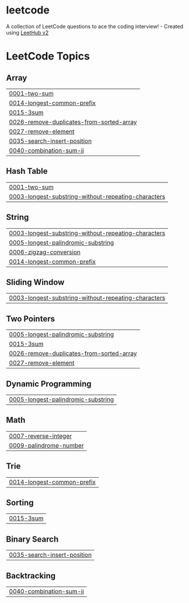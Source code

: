 # leetcode
A collection of LeetCode questions to ace the coding interview! - Created using [LeetHub v2](https://github.com/arunbhardwaj/LeetHub-2.0)

<!---LeetCode Topics Start-->
# LeetCode Topics
## Array
|  |
| ------- |
| [0001-two-sum](https://github.com/sweun2/leetcode/tree/master/0001-two-sum) |
| [0014-longest-common-prefix](https://github.com/sweun2/leetcode/tree/master/0014-longest-common-prefix) |
| [0015-3sum](https://github.com/sweun2/leetcode/tree/master/0015-3sum) |
| [0026-remove-duplicates-from-sorted-array](https://github.com/sweun2/leetcode/tree/master/0026-remove-duplicates-from-sorted-array) |
| [0027-remove-element](https://github.com/sweun2/leetcode/tree/master/0027-remove-element) |
| [0035-search-insert-position](https://github.com/sweun2/leetcode/tree/master/0035-search-insert-position) |
| [0040-combination-sum-ii](https://github.com/sweun2/leetcode/tree/master/0040-combination-sum-ii) |
## Hash Table
|  |
| ------- |
| [0001-two-sum](https://github.com/sweun2/leetcode/tree/master/0001-two-sum) |
| [0003-longest-substring-without-repeating-characters](https://github.com/sweun2/leetcode/tree/master/0003-longest-substring-without-repeating-characters) |
## String
|  |
| ------- |
| [0003-longest-substring-without-repeating-characters](https://github.com/sweun2/leetcode/tree/master/0003-longest-substring-without-repeating-characters) |
| [0005-longest-palindromic-substring](https://github.com/sweun2/leetcode/tree/master/0005-longest-palindromic-substring) |
| [0006-zigzag-conversion](https://github.com/sweun2/leetcode/tree/master/0006-zigzag-conversion) |
| [0014-longest-common-prefix](https://github.com/sweun2/leetcode/tree/master/0014-longest-common-prefix) |
## Sliding Window
|  |
| ------- |
| [0003-longest-substring-without-repeating-characters](https://github.com/sweun2/leetcode/tree/master/0003-longest-substring-without-repeating-characters) |
## Two Pointers
|  |
| ------- |
| [0005-longest-palindromic-substring](https://github.com/sweun2/leetcode/tree/master/0005-longest-palindromic-substring) |
| [0015-3sum](https://github.com/sweun2/leetcode/tree/master/0015-3sum) |
| [0026-remove-duplicates-from-sorted-array](https://github.com/sweun2/leetcode/tree/master/0026-remove-duplicates-from-sorted-array) |
| [0027-remove-element](https://github.com/sweun2/leetcode/tree/master/0027-remove-element) |
## Dynamic Programming
|  |
| ------- |
| [0005-longest-palindromic-substring](https://github.com/sweun2/leetcode/tree/master/0005-longest-palindromic-substring) |
## Math
|  |
| ------- |
| [0007-reverse-integer](https://github.com/sweun2/leetcode/tree/master/0007-reverse-integer) |
| [0009-palindrome-number](https://github.com/sweun2/leetcode/tree/master/0009-palindrome-number) |
## Trie
|  |
| ------- |
| [0014-longest-common-prefix](https://github.com/sweun2/leetcode/tree/master/0014-longest-common-prefix) |
## Sorting
|  |
| ------- |
| [0015-3sum](https://github.com/sweun2/leetcode/tree/master/0015-3sum) |
## Binary Search
|  |
| ------- |
| [0035-search-insert-position](https://github.com/sweun2/leetcode/tree/master/0035-search-insert-position) |
## Backtracking
|  |
| ------- |
| [0040-combination-sum-ii](https://github.com/sweun2/leetcode/tree/master/0040-combination-sum-ii) |
<!---LeetCode Topics End-->